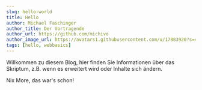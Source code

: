 ```yaml
---
slug: hello-world
title: Hello
author: Michael Faschinger
author_title: Der Vortragende
author_url: https://github.com/michivo
author_image_url: https://avatars1.githubusercontent.com/u/17883920?s=460&v=4
tags: [hello, webbasics]
---
```


Willkommen zu diesem Blog, hier finden Sie Informationen über das Skriptum, z.B. wenn es erweitert wird oder Inhalte sich ändern.

<!--truncate-->

Nix More, das war's schon!